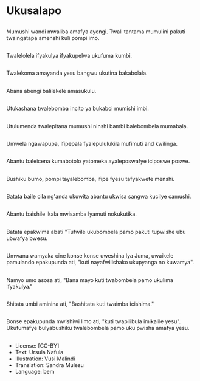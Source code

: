 # Ukusalapo

##
Mumushi wandi mwaliba amafya ayengi.
Twali tantama mumulini pakuti twaingatapa amenshi kuli pompi imo.

##
Twalelolela ifyakulya ifyakupelwa ukufuma kumbi.

##
Twalekoma amayanda yesu bangwu ukutina bakabolala.

##
Abana abengi balilekele amasukulu.

##
Utukashana twalebomba incito ya bukaboi mumishi imbi.

##
Utulumenda twalepitana mumushi ninshi bambi balebombela mumabala.

##
Umwela ngawapupa, ifipepala fyalepululukila mufimuti and kwilinga.

##
Abantu baleicena kumabotolo yatomeka ayaleposwafye iciposwe poswe.

##
Bushiku bumo, pompi tayalebomba, ifipe fyesu tafyakwete menshi.

##
Batata baile cila ng'anda ukuwita abantu ukwisa sangwa kucilye camushi.

##
Abantu baishile ikala mwisamba lyamuti nokukutika.

##
Batata epakwima abati "Tufwile ukubombela pamo pakuti tupwishe ubu ubwafya bwesu.

##
Umwana wamyaka cine konse konse uweshina lya Juma, uwaikele pamulando epakupunda ati, "kuti nayafwilishako ukupyanga no kuwamya".

##
Namyo umo asosa ati, "Bana mayo kuti twabombela pamo ukulima ifyakulya."

##
Shitata umbi aminina ati, "Bashitata kuti twaimba icishima."

##
Bonse epakupunda mwishiwi limo ati, "kuti twapilibula imikalile yesu". Ukufumafye bulyabushiku twalebombela pamo uku pwisha amafya yesu.

##
* License: [CC-BY]
* Text: Ursula Nafula
* Illustration: Vusi Malindi
* Translation: Sandra Mulesu
* Language: bem
